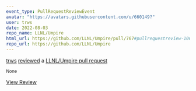 ```yaml
---
event_type: PullRequestReviewEvent
avatar: "https://avatars.githubusercontent.com/u/660149?"
user: trws
date: 2022-08-03
repo_name: LLNL/Umpire
html_url: https://github.com/LLNL/Umpire/pull/767#pullrequestreview-1060776669
repo_url: https://github.com/LLNL/Umpire
---
```


<a href='https://github.com/trws' target='_blank'>trws</a> <a href='https://github.com/LLNL/Umpire/pull/767#pullrequestreview-1060776669' target='_blank'>reviewed</a> a <a href='https://github.com/LLNL/Umpire/pull/767' target='_blank'>LLNL/Umpire pull request</a>

<small>None</small>

<a href='https://github.com/LLNL/Umpire/pull/767#pullrequestreview-1060776669' target='_blank'>View Review</a>